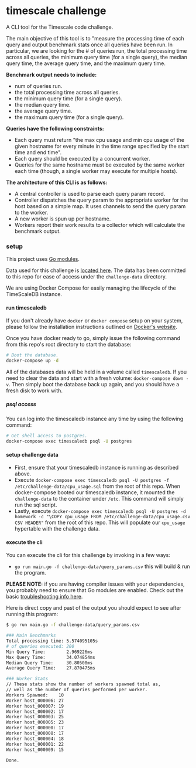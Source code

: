 timescale challenge
===================
A CLI tool for the Timescale code challenge.

The main objective of this tool is to "measure the processing time of each query and output benchmark stats once all queries have been run. In particular, we are looking for the # of queries run, the total processing time across all queries, the minimum query time (for a single query), the median query time, the average query time, and the maximum query time.

**Benchmark output needs to include:**
- num of queries run.
- the total processing time across all queries.
- the minimum query time (for a single query).
- the median query time.
- the average query time.
- the maximum query time (for a single query).

**Queries have the following constraints:**
- Each query must return "the max cpu usage and min cpu usage of the given hostname for every minute in the time range specified by the start time and end time".
- Each query should be executed by a concurrent worker.
- Queries for the same hostname must be executed by the same worker each time (though, a single worker may execute for multiple hosts).

**The architecture of this CLI is as follows:**
- A central controller is used to parse each query param record.
- Controller dispatches the query param to the appropriate worker for the host based on a simple map. It uses channels to send the query param to the worker.
- A new worker is spun up per hostname.
- Workers report their work results to a collector which will calculate the benchmark output.

### setup
This project uses [Go modules](https://github.com/golang/go/wiki/Modules).

Data used for this challenge is [located here](https://www.dropbox.com/s/17mr38w21yhgjjl/TimescaleDB_coding_assignment-RD_eng_setup.tar.gz?dl=1). The data has been committed to this repo for ease of access under the `challenge-data` directory.

We are using Docker Compose for easily managing the lifecycle of the TimeScaleDB instance.

#### run timescaledb
If you don't already have `docker` or `docker compose` setup on your system, please follow the installation instructions outlined on [Docker's website](https://docs.docker.com/install/#supported-platforms).

Once you have docker ready to go, simply issue the following command from this repo's root directory to start the database:

```bash
# Boot the database.
docker-compose up -d
```

All of the databases data will be held in a volume called `timescaledb`. If you need to clear the data and start with a fresh volume: `docker-compose down -v`. Then simply boot the database back up again, and you should have a fresh disk to work with.

##### psql access
You can log into the timescaledb instance any time by using the following command:

```bash
# Get shell access to postgres.
docker-compose exec timescaledb psql -U postgres
```

#### setup challenge data
- First, ensure that your timescaledb instance is running as described above.
- Execute `docker-compose exec timescaledb psql -U postgres -f /etc/challenge-data/cpu_usage.sql` from the root of this repo. When docker-compose booted our timescaledb instance, it mounted the `challenge-data` to the container under `/etc`. This command will simply run the sql script.
- Lastly, execute `docker-compose exec timescaledb psql -U postgres -d homework -c "\COPY cpu_usage FROM /etc/challenge-data/cpu_usage.csv CSV HEADER"` from the root of this repo. This will populate our `cpu_usage` hypertable with the challenge data.

#### execute the cli
You can execute the cli for this challenge by invoking in a few ways:
- `go run main.go -f challenge-data/query_params.csv` this will build & run the program.

**PLEASE NOTE:** if you are having compiler issues with your dependencies, you probably need to ensure that Go modules are enabled. Check out the basic [troubleshooting info here](https://github.com/golang/go/wiki/Modules#what-are-some-general-things-i-can-spot-check-if-i-am-seeing-a-problem).

Here is direct copy and past of the output you should expect to see after running this program:

```bash
$ go run main.go -f challenge-data/query_params.csv

### Main Benchmarks
Total processing time: 5.574095105s
# of queries executed: 200
Min Query Time:        2.969226ms
Max Query Time:        34.074854ms
Median Query Time:     30.80508ms
Average Query Time:    27.870475ms

### Worker Stats
// These stats show the number of workers spawned total as,
// well as the number of queries performed per worker.
Workers Spawned:    10
Worker host_000006: 27
Worker host_000007: 19
Worker host_000002: 17
Worker host_000003: 25
Worker host_000005: 23
Worker host_000000: 17
Worker host_000008: 17
Worker host_000004: 18
Worker host_000001: 22
Worker host_000009: 15

Done.
```
